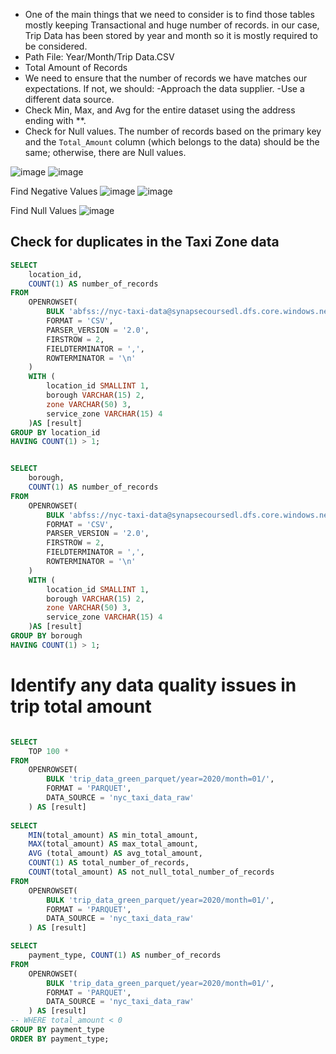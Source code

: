 - One of the main things that we need to consider is to find those tables mostly keeping Transactional and huge number of records. in our case, Trip Data has been stored by year and month so it is mostly required to be considered.
- Path File: Year/Month/Trip Data.CSV
- Total Amount of Records
- We need to ensure that the number of records we have matches our expectations. If not, we should:
  -Approach the data supplier.
  -Use a different data source.
- Check Min, Max, and Avg for the entire dataset using the address ending with **.
- Check for Null values. The number of records based on the primary key and the `Total_Amount` column (which belongs to the data) should be the same; otherwise, there are Null values.

![image](https://github.com/user-attachments/assets/e66c8cf4-7d9c-4a57-ade7-e60dc96a4f99)
![image](https://github.com/user-attachments/assets/f2695c07-49de-44a9-8fa6-8747546f210c)

Find Negative Values
![image](https://github.com/user-attachments/assets/5d32c1da-ba2f-4168-9386-3ae24f6bf7a9)
![image](https://github.com/user-attachments/assets/5309c559-a8f7-4a2a-a05a-3aee275f5a96)

Find Null Values
![image](https://github.com/user-attachments/assets/abcafd8c-c04d-4ce8-8787-726086b58c5a)



## Check for duplicates in the Taxi Zone data

````sql
SELECT
    location_id,
    COUNT(1) AS number_of_records
FROM
    OPENROWSET(
        BULK 'abfss://nyc-taxi-data@synapsecoursedl.dfs.core.windows.net/raw/taxi_zone.csv',
        FORMAT = 'CSV',
        PARSER_VERSION = '2.0',
        FIRSTROW = 2,
        FIELDTERMINATOR = ',',
        ROWTERMINATOR = '\n'
    ) 
    WITH (
        location_id SMALLINT 1,
        borough VARCHAR(15) 2,
        zone VARCHAR(50) 3,
        service_zone VARCHAR(15) 4
    )AS [result]
GROUP BY location_id
HAVING COUNT(1) > 1;


SELECT
    borough,
    COUNT(1) AS number_of_records
FROM
    OPENROWSET(
        BULK 'abfss://nyc-taxi-data@synapsecoursedl.dfs.core.windows.net/raw/taxi_zone.csv',
        FORMAT = 'CSV',
        PARSER_VERSION = '2.0',
        FIRSTROW = 2,
        FIELDTERMINATOR = ',',
        ROWTERMINATOR = '\n'
    ) 
    WITH (
        location_id SMALLINT 1,
        borough VARCHAR(15) 2,
        zone VARCHAR(50) 3,
        service_zone VARCHAR(15) 4
    )AS [result]
GROUP BY borough
HAVING COUNT(1) > 1;

`````

# Identify any data quality issues in trip total amount
`````sql

SELECT
    TOP 100 *
FROM
    OPENROWSET(
        BULK 'trip_data_green_parquet/year=2020/month=01/',
        FORMAT = 'PARQUET',
        DATA_SOURCE = 'nyc_taxi_data_raw'
    ) AS [result]    
  
SELECT
    MIN(total_amount) AS min_total_amount,
    MAX(total_amount) AS max_total_amount,
    AVG (total_amount) AS avg_total_amount,
    COUNT(1) AS total_number_of_records,
    COUNT(total_amount) AS not_null_total_number_of_records
FROM
    OPENROWSET(
        BULK 'trip_data_green_parquet/year=2020/month=01/',
        FORMAT = 'PARQUET',
        DATA_SOURCE = 'nyc_taxi_data_raw'
    ) AS [result]  

SELECT
    payment_type, COUNT(1) AS number_of_records
FROM
    OPENROWSET(
        BULK 'trip_data_green_parquet/year=2020/month=01/',
        FORMAT = 'PARQUET',
        DATA_SOURCE = 'nyc_taxi_data_raw'
    ) AS [result] 
-- WHERE total_amount < 0 
GROUP BY payment_type
ORDER BY payment_type;




